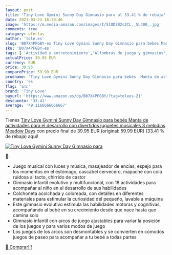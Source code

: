 ```yaml
---
layout: post
title: 'Tiny Love Gymini Sunny Day Gimnasio para al 33.41 % de rebaja'
date: 2021-03-23 16:20:46
image: 'https://m.media-amazon.com/images/I/51OD7B2c2CL._SL400_.jpg'
comments: true
category: ofertas
author: 'tole.es'
slug: 'B07X4PFGBY-es Tiny Love Gymini Sunny Day Gimnasio para bebés Manta de...'
sku: 'B07X4PFGBY-es'
tags: [ 'Actividad y entretenimiento','Alfombras de juego y gimnasios','Bebé','juguetes','tiny love', ]
actualPrice: 39.95 EUR
currency: EUR
price: 39.95
comparePrice: 59.99 EUR
prodname: 'Tiny Love Gymini Sunny Day Gimnasio para bebés  Manta de actividades para el desarrollo con divertidos juguetes musicales  3 melodias  Meadow Days'
country: 'es'
flag: '🇪🇸'
brand: 'Tiny Love'
buyurl: 'https://www.amazon.es/dp/B07X4PFGBY/?tag=tolees-21'
descuento: '33.41'
average: '49.1166666666667'
---
```


Tienes [Tiny Love Gymini Sunny Day Gimnasio para bebés  Manta de actividades para el desarrollo con divertidos juguetes musicales  3 melodias  Meadow Days](https://www.amazon.es/dp/B07X4PFGBY/?tag=tolees-21) con precio final de  39.95 EUR (original: 59.99 EUR) (33.41 %  de rebaja) aqui!

[![Tiny Love Gymini Sunny Day Gimnasio para](https://m.media-amazon.com/images/I/51OD7B2c2CL._SL400_.jpg)](https://www.amazon.es/dp/B07X4PFGBY/?tag=tolees-21)

🔎:

- Juego musical con luces y música, masajeador de encías, espejo para los momentos en el estómago, cascabel cervecero, mapache con cola ruidosa al tacto, chirrido de castor
- Gimnasio infantil evolutivo y multifuncional, con 18 actividades para acompañar al niño en el desarrollo de sus habilidades
- Colchoneta acolchada y coloreada, con detalles en diferentes materiales para estimular la curiosidad del pequeño, lavable a máquina
- Este gimnasio evolutivo estimula las habilidades motoras y cognitivas, acompañando al bebé en su crecimiento desde que nace hasta que camina solo
- Gimnasio infantil con arcos de juego ajustables para variar la posición de los juegos y para varios modos de juego
- Los juegos de los arcos son desmontables y se convierten en cómodos juegos de paseo para acompañar a tu bebé a todas partes

[🛒 Comprar!!!](https://www.amazon.es/dp/B07X4PFGBY/?tag=tolees-21)
